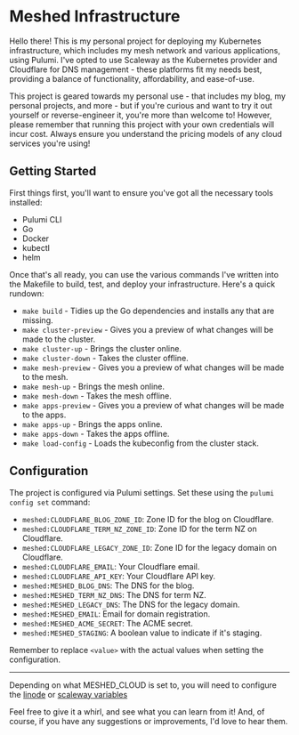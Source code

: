 # Meshed Infrastructure

Hello there! This is my personal project for deploying my Kubernetes infrastructure, which includes my mesh network and various applications, using Pulumi. I've opted to use Scaleway as the Kubernetes provider and Cloudflare for DNS management - these platforms fit my needs best, providing a balance of functionality, affordability, and ease-of-use.

This project is geared towards my personal use - that includes my blog, my personal projects, and more - but if you're curious and want to try it out yourself or reverse-engineer it, you're more than welcome to! However, please remember that running this project with your own credentials will incur cost. Always ensure you understand the pricing models of any cloud services you're using!

## Getting Started

First things first, you'll want to ensure you've got all the necessary tools installed:

- Pulumi CLI
- Go
- Docker
- kubectl
- helm

Once that's all ready, you can use the various commands I've written into the Makefile to build, test, and deploy your infrastructure. Here's a quick rundown:

- `make build` - Tidies up the Go dependencies and installs any that are missing.
- `make cluster-preview` - Gives you a preview of what changes will be made to the cluster.
- `make cluster-up` - Brings the cluster online.
- `make cluster-down` - Takes the cluster offline.
- `make mesh-preview` - Gives you a preview of what changes will be made to the mesh.
- `make mesh-up` - Brings the mesh online.
- `make mesh-down` - Takes the mesh offline.
- `make apps-preview` - Gives you a preview of what changes will be made to the apps.
- `make apps-up` - Brings the apps online.
- `make apps-down` - Takes the apps offline.
- `make load-config` - Loads the kubeconfig from the cluster stack.

## Configuration 

The project is configured via Pulumi settings. Set these using the `pulumi config set` command:

- `meshed:CLOUDFLARE_BLOG_ZONE_ID`: Zone ID for the blog on Cloudflare. 
- `meshed:CLOUDFLARE_TERM_NZ_ZONE_ID`: Zone ID for the term NZ on Cloudflare.
- `meshed:CLOUDFLARE_LEGACY_ZONE_ID`: Zone ID for the legacy domain on Cloudflare.
- `meshed:CLOUDFLARE_EMAIL`: Your Cloudflare email.
- `meshed:CLOUDFLARE_API_KEY`: Your Cloudflare API key.
- `meshed:MESHED_BLOG_DNS`: The DNS for the blog.
- `meshed:MESHED_TERM_NZ_DNS`: The DNS for term NZ.
- `meshed:MESHED_LEGACY_DNS`: The DNS for the legacy domain.
- `meshed:MESHED_EMAIL`: Email for domain registration.
- `meshed:MESHED_ACME_SECRET`: The ACME secret.
- `meshed:MESHED_STAGING`: A boolean value to indicate if it's staging.

Remember to replace `<value>` with the actual values when setting the configuration.

---
Depending on what MESHED_CLOUD is set to, you will need to configure the [linode](https://www.pulumi.com/registry/packages/linode/installation-configuration/) or [scaleway variables](https://www.pulumi.com/registry/packages/scaleway/installation-configuration/)

Feel free to give it a whirl, and see what you can learn from it! And, of course, if you have any suggestions or improvements, I'd love to hear them.
